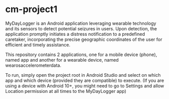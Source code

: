 # cm-project1
MyDayLogger is an Android application leveraging wearable technology and its sensors to detect  potential seizures in users. Upon detection, the application promptly initiates a distress notification to a predefined caretaker, incorporating the precise geographic coordinates of the user for efficient and timely assistance.

This repository contains 2 applications, one for a mobile device (phone), named app and another for a wearable device, named wearosaccelerometerdata.

To run, simply open the project root in Android Studio and select on which app and which device (provided they are compatible) to execute.
(If you are using a device with Android 10+, you might need to go to Settings and allow Location permission at all times to the MyDayLogger app)
